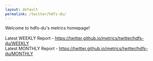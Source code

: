 ```yaml
---
layout: default
permalink: /twitter/hdfs-du/
---
```

Welcome to hdfs-du's metrics homepage!
<br><br>
Latest WEEKLY Report - <a href="https://twitter.github.io/metrics/twitter/hdfs-du/WEEKLY">https://twitter.github.io/metrics/twitter/hdfs-du/WEEKLY</a>
<br>
Latest MONTHLY Report - <a href="https://twitter.github.io/metrics/twitter/hdfs-du/MONTHLY">https://twitter.github.io/metrics/twitter/hdfs-du/MONTHLY</a>
<br>
